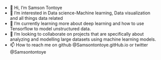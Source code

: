 - 👋 Hi, I’m Samson Tontoye
- 👀 I’m interested in Data science-Machine learning, Data visualization and all things data related 
- 🌱 I’m currently learning more about deep learning and how to use Tensorflow to model unstructured data.
- 💞️ I’m looking to collaborate on projects that are specifically about analyzing and modelling large datasets using machine learning models. 
- 📫 How to reach me on github @Samsontontoye.gitHub.io or twitter @Samsontontoye

<!---
Samsontontoye/Samsontontoye is a ✨ special ✨ repository because its `README.md` (this file) appears on your GitHub profile.
You can click the Preview link to take a look at your changes.
--->
